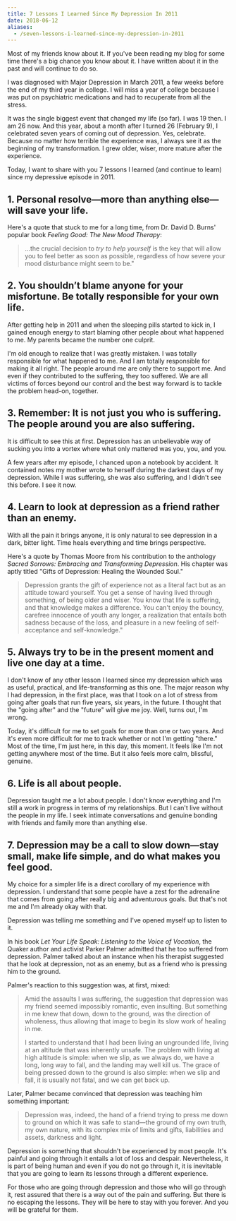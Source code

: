 ```yaml
---
title: 7 Lessons I Learned Since My Depression In 2011
date: 2018-06-12
aliases:
  - /seven-lessons-i-learned-since-my-depression-in-2011
---
```

Most of my friends know about it. If you've been reading my blog for some time there's a big chance you know about it. I have written about it in the past and will continue to do so.

I was diagnosed with Major Depression in March 2011, a few weeks before the end of my third year in college. I will miss a year of college because I was put on psychiatric medications and had to recuperate from all the stress.

It was the single biggest event that changed my life (so far). I was 19 then. I am 26 now. And this year, about a month after I turned 26 (February 9), I celebrated seven years of coming out of depression. Yes, celebrate. Because no matter how terrible the experience was, I always see it as the beginning of my transformation. I grew older, wiser, more mature after the experience.

Today, I want to share with you 7 lessons I learned (and continue to learn) since my depressive episode in 2011.

## 1\. Personal resolve—more than anything else—will save your life.

Here's a quote that stuck to me for a long time, from Dr. David D. Burns' popular book _Feeling Good: The New Mood Therapy_:

> ...the crucial decision to _try to help yourself_ is the key that will allow you to feel better as soon as possible, regardless of how severe your mood disturbance might seem to be."

## 2\. You shouldn’t blame anyone for your misfortune. Be totally responsible for your own life.

After getting help in 2011 and when the sleeping pills started to kick in, I gained enough energy to start blaming other people about what happened to me. My parents became the number one culprit.

I'm old enough to realize that I was greatly mistaken. I was totally responsible for what happened to me. And I am totally responsible for making it all right. The people around me are only there to support me. And even if they contributed to the suffering, they too suffered. We are all victims of forces beyond our control and the best way forward is to tackle the problem head-on, together.

## 3\. Remember: It is not just you who is suffering. The people around you are also suffering.

It is difficult to see this at first. Depression has an unbelievable way of sucking you into a vortex where what only mattered was you, you, and you.

A few years after my episode, I chanced upon a notebook by accident. It contained notes my mother wrote to herself during the darkest days of my depression. While I was suffering, she was also suffering, and I didn't see this before. I see it now.

## 4\. Learn to look at depression as a friend rather than an enemy.

With all the pain it brings anyone, it is only natural to see depression in a dark, bitter light. Time heals everything and time brings perspective.

Here's a quote by Thomas Moore from his contribution to the anthology _Sacred Sorrows: Embracing and Transforming Depression_. His chapter was aptly titled "Gifts of Depression: Healing the Wounded Soul."

> Depression grants the gift of experience not as a literal fact but as an attitude toward yourself. You get a sense of having lived through something, of being older and wiser. You know that life is suffering, and that knowledge makes a difference. You can't enjoy the bouncy, carefree innocence of youth any longer, a realization that entails both sadness because of the loss, and pleasure in a new feeling of self-acceptance and self-knowledge."

## 5\. Always try to be in the present moment and live one day at a time.

I don't know of any other lesson I learned since my depression which was as useful, practical, and life-transforming as this one. The major reason why I had depression, in the first place, was that I took on a lot of stress from going after goals that run five years, six years, in the future. I thought that the "going after" and the "future" will give me joy. Well, turns out, I'm wrong.

Today, it's difficult for me to set goals for more than one or two years. And it's even more difficult for me to track whether or not I'm getting "there." Most of the time, I'm just here, in this day, this moment. It feels like I'm not getting anywhere most of the time. But it also feels more calm, blissful, genuine.

## 6\. Life is all about people.

Depression taught me a lot about people. I don't know everything and I'm still a work in progress in terms of my relationships. But I can't live without the people in my life. I seek intimate conversations and genuine bonding with friends and family more than anything else.

## 7\. Depression may be a call to slow down—stay small, make life simple, and do what makes you feel good.

My choice for a simpler life is a direct corollary of my experience with depression. I understand that some people have a zest for the adrenaline that comes from going after really big and adventurous goals. But that's not me and I'm already okay with that.

Depression was telling me something and I've opened myself up to listen to it.

In his book _Let Your Life Speak: Listening to the Voice of Vocation_, the Quaker author and activist Parker Palmer admitted that he too suffered from depression. Palmer talked about an instance when his therapist suggested that he look at depression, not as an enemy, but as a friend who is pressing him to the ground.

Palmer's reaction to this suggestion was, at first, mixed:

> Amid the assaults I was suffering, the suggestion that depression was my friend seemed impossibly romantic, even insulting. But something in me knew that down, down to the ground, was the direction of wholeness, thus allowing that image to begin its slow work of healing in me.
>
> I started to understand that I had been living an ungrounded life, living at an altitude that was inherently unsafe. The problem with living at high altitude is simple: when we slip, as we always do, we have a long, long way to fall, and the landing may well kill us. The grace of being pressed down to the ground is also simple: when we slip and fall, it is usually not fatal, and we can get back up.

Later, Palmer became convinced that depression was teaching him something important:

> Depression was, indeed, the hand of a friend trying to press me down to ground on which it was safe to stand—the ground of my own truth, my own nature, with its complex mix of limits and gifts, liabilities and assets, darkness and light.

Depression is something that shouldn't be experienced by most people. It's painful and going through it entails a lot of loss and despair. Nevertheless, it is part of being human and even if you do not go through it, it is inevitable that you are going to learn its lessons through a different experience.

For those who are going through depression and those who will go through it, rest assured that there is a way out of the pain and suffering. But there is no escaping the lessons. They will be here to stay with you forever. And you will be grateful for them.
